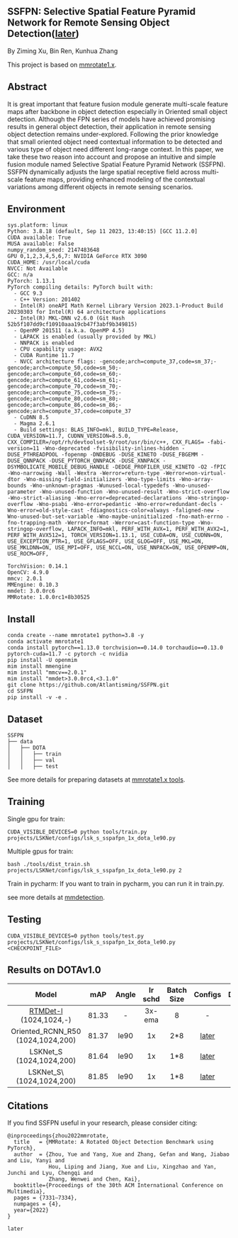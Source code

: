 ## SSFPN: Selective Spatial Feature Pyramid Network for Remote Sensing Object Detection([later](<>))

By Ziming Xu, Bin Ren, Kunhua Zhang

This project is based on [mmrotate1.x](https://github.com/open-mmlab/mmrotate/tree/1.x).

## Abstract

It is great important that feature fusion module generate multi-scale feature maps after backbone in object detection especially in Oriented small object detection.
Although the FPN series of models have achieved promising results in general object detection, their application in remote sensing object detection remains under-explored.
Following the prior knowledge that small oriented object need contextual information to be detected and various type of object need different long-range context.
In this paper, we take these two reason into account and propose an intuitive and simple fusion module named Selective Spatial Feature Pyramid Network (SSFPN).
SSFPN dynamically adjusts the large spatial receptive field across multi-scale feature maps, providing enhanced modeling of the contextual variations among different objects in remote sensing scenarios.

## Environment

```
sys.platform: linux
Python: 3.8.18 (default, Sep 11 2023, 13:40:15) [GCC 11.2.0]
CUDA available: True
MUSA available: False
numpy_random_seed: 2147483648
GPU 0,1,2,3,4,5,6,7: NVIDIA GeForce RTX 3090
CUDA_HOME: /usr/local/cuda
NVCC: Not Available
GCC: n/a
PyTorch: 1.13.1
PyTorch compiling details: PyTorch built with:
  - GCC 9.3
  - C++ Version: 201402
  - Intel(R) oneAPI Math Kernel Library Version 2023.1-Product Build 20230303 for Intel(R) 64 architecture applications
  - Intel(R) MKL-DNN v2.6.0 (Git Hash 52b5f107dd9cf10910aaa19cb47f3abf9b349815)
  - OpenMP 201511 (a.k.a. OpenMP 4.5)
  - LAPACK is enabled (usually provided by MKL)
  - NNPACK is enabled
  - CPU capability usage: AVX2
  - CUDA Runtime 11.7
  - NVCC architecture flags: -gencode;arch=compute_37,code=sm_37;-gencode;arch=compute_50,code=sm_50;-gencode;arch=compute_60,code=sm_60;-gencode;arch=compute_61,code=sm_61;-gencode;arch=compute_70,code=sm_70;-gencode;arch=compute_75,code=sm_75;-gencode;arch=compute_80,code=sm_80;-gencode;arch=compute_86,code=sm_86;-gencode;arch=compute_37,code=compute_37
  - CuDNN 8.5
  - Magma 2.6.1
  - Build settings: BLAS_INFO=mkl, BUILD_TYPE=Release, CUDA_VERSION=11.7, CUDNN_VERSION=8.5.0, CXX_COMPILER=/opt/rh/devtoolset-9/root/usr/bin/c++, CXX_FLAGS= -fabi-version=11 -Wno-deprecated -fvisibility-inlines-hidden -DUSE_PTHREADPOOL -fopenmp -DNDEBUG -DUSE_KINETO -DUSE_FBGEMM -DUSE_QNNPACK -DUSE_PYTORCH_QNNPACK -DUSE_XNNPACK -DSYMBOLICATE_MOBILE_DEBUG_HANDLE -DEDGE_PROFILER_USE_KINETO -O2 -fPIC -Wno-narrowing -Wall -Wextra -Werror=return-type -Werror=non-virtual-dtor -Wno-missing-field-initializers -Wno-type-limits -Wno-array-bounds -Wno-unknown-pragmas -Wunused-local-typedefs -Wno-unused-parameter -Wno-unused-function -Wno-unused-result -Wno-strict-overflow -Wno-strict-aliasing -Wno-error=deprecated-declarations -Wno-stringop-overflow -Wno-psabi -Wno-error=pedantic -Wno-error=redundant-decls -Wno-error=old-style-cast -fdiagnostics-color=always -faligned-new -Wno-unused-but-set-variable -Wno-maybe-uninitialized -fno-math-errno -fno-trapping-math -Werror=format -Werror=cast-function-type -Wno-stringop-overflow, LAPACK_INFO=mkl, PERF_WITH_AVX=1, PERF_WITH_AVX2=1, PERF_WITH_AVX512=1, TORCH_VERSION=1.13.1, USE_CUDA=ON, USE_CUDNN=ON, USE_EXCEPTION_PTR=1, USE_GFLAGS=OFF, USE_GLOG=OFF, USE_MKL=ON, USE_MKLDNN=ON, USE_MPI=OFF, USE_NCCL=ON, USE_NNPACK=ON, USE_OPENMP=ON, USE_ROCM=OFF,

TorchVision: 0.14.1
OpenCV: 4.9.0
mmcv: 2.0.1
MMEngine: 0.10.3
mmdet: 3.0.0rc6
MMRotate: 1.0.0rc1+8b30525
```

## Install

```shell
conda create --name mmrotate1 python=3.8 -y
conda activate mmrotate1
conda install pytorch==1.13.0 torchvision==0.14.0 torchaudio==0.13.0 pytorch-cuda=11.7 -c pytorch -c nvidia
pip install -U openmim
mim install mmengine
mim install "mmcv==2.0.1"
mim install "mmdet>3.0.0rc4,<3.1.0"
git clone https://github.com/Atlantisming/SSFPN.git
cd SSFPN
pip install -v -e .
```

## Dataset

```
SSFPN
├── data
│   ├── DOTA
│   │   ├── train
│   │   ├── val
│   │   ├── test
```

See more details for preparing datasets at [mmrotate1.x tools](https://github.com/open-mmlab/mmrotate/tree/1.x).

## Training

Single gpu for train:

```shell
CUDA_VISIBLE_DEVICES=0 python tools/train.py projects/LSKNet/configs/lsk_s_sspafpn_1x_dota_le90.py
```

Multiple gpus for train:

```shell
bash ./tools/dist_train.sh projects/LSKNet/configs/lsk_s_sspafpn_1x_dota_le90.py 2
```

Train in pycharm: If you want to train in pycharm, you can run it in train.py.

see more details at [mmdetection](https://github.com/open-mmlab/mmdetection).

## Testing

```shell
CUDA_VISIBLE_DEVICES=0 python tools/test.py projects/LSKNet/configs/lsk_s_sspafpn_1x_dota_le90.py <CHECKPOINT_FILE>
```

## Results on DOTAv1.0

|                           Model                            |  mAP  | Angle | lr schd | Batch Size |                         Configs                         |         Download         |
| :--------------------------------------------------------: | :---: | :---: | :-----: | :--------: | :-----------------------------------------------------: | :----------------------: |
| [RTMDet-l](https://arxiv.org/abs/2212.07784) (1024,1024,-) | 81.33 |   -   | 3x-ema  |     8      |                            -                            |            -             |
|             Oriented_RCNN_R50 (1024,1024,200)              | 81.37 | le90  |   1x    |    2\*8    |   [later](./configs/lsknet/lsk_t_fpn_1x_dota_le90.py)   | [model](<>) \| [log](<>) |
|                  LSKNet_S (1024,1024,200)                  | 81.64 | le90  |   1x    |    1\*8    |   [later](./configs/lsknet/lsk_s_fpn_1x_dota_le90.py)   | [model](<>) \| [log](<>) |
|                 LSKNet_S\\ (1024,1024,200)                 | 81.85 | le90  |   1x    |    1\*8    | [later](./configs/lsknet/lsk_s_ema_fpn_1x_dota_le90.py) | [model](<>) \| [log](<>) |

## Citations

If you find SSFPN useful in your research, please consider citing:

```
@inproceedings{zhou2022mmrotate,
  title   = {MMRotate: A Rotated Object Detection Benchmark using PyTorch},
  author  = {Zhou, Yue and Yang, Xue and Zhang, Gefan and Wang, Jiabao and Liu, Yanyi and
             Hou, Liping and Jiang, Xue and Liu, Xingzhao and Yan, Junchi and Lyu, Chengqi and
             Zhang, Wenwei and Chen, Kai},
  booktitle={Proceedings of the 30th ACM International Conference on Multimedia},
  pages = {7331–7334},
  numpages = {4},
  year={2022}
}

later
```
